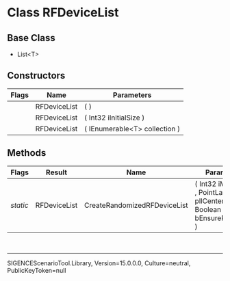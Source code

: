 # Class RFDeviceList
## Base Class
- List&lt;T&gt;
## Constructors
Flags|Name|Parameters
-|-|-
&nbsp;|RFDeviceList|( )
&nbsp;|RFDeviceList|( Int32 iInitialSize )
&nbsp;|RFDeviceList|( IEnumerable&lt;T&gt; collection )
## Methods
Flags|Result|Name|Parameters
-|-|-|-
*static*|RFDeviceList|CreateRandomizedRFDeviceList|( Int32 iMaxCount , PointLatLng pllCenter , Boolean bEnsureRefDevice )

<br /><hr />
SIGENCEScenarioTool.Library, Version=15.0.0.0, Culture=neutral, PublicKeyToken=null
